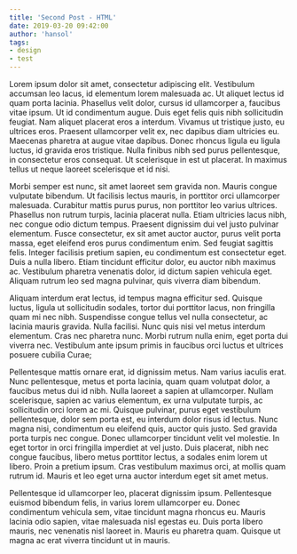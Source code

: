 ```yaml
---
title: 'Second Post - HTML'
date: 2019-03-20 09:42:00
author: 'hansol'
tags:
- design
- test
---
```


Lorem ipsum dolor sit amet, consectetur adipiscing elit. Vestibulum accumsan leo lacus, id elementum lorem malesuada ac. Ut aliquet lectus id quam porta lacinia. Phasellus velit dolor, cursus id ullamcorper a, faucibus vitae ipsum. Ut id condimentum augue. Duis eget felis quis nibh sollicitudin feugiat. Nam aliquet placerat eros a interdum. Vivamus ut tristique justo, eu ultrices eros. Praesent ullamcorper velit ex, nec dapibus diam ultricies eu. Maecenas pharetra at augue vitae dapibus. Donec rhoncus ligula eu ligula luctus, id gravida eros tristique. Nulla finibus nibh sed purus pellentesque, in consectetur eros consequat. Ut scelerisque in est ut placerat. In maximus tellus ut neque laoreet scelerisque et id nisi.

Morbi semper est nunc, sit amet laoreet sem gravida non. Mauris congue vulputate bibendum. Ut facilisis lectus mauris, in porttitor orci ullamcorper malesuada. Curabitur mattis purus purus, non porttitor leo varius ultrices. Phasellus non rutrum turpis, lacinia placerat nulla. Etiam ultricies lacus nibh, nec congue odio dictum tempus. Praesent dignissim dui vel justo pulvinar elementum. Fusce consectetur, ex sit amet auctor auctor, purus velit porta massa, eget eleifend eros purus condimentum enim. Sed feugiat sagittis felis. Integer facilisis pretium sapien, eu condimentum est consectetur eget. Duis a nulla libero. Etiam tincidunt efficitur dolor, eu auctor nibh maximus ac. Vestibulum pharetra venenatis dolor, id dictum sapien vehicula eget. Aliquam rutrum leo sed magna pulvinar, quis viverra diam bibendum.

Aliquam interdum erat lectus, id tempus magna efficitur sed. Quisque luctus, ligula ut sollicitudin sodales, tortor dui porttitor lacus, non fringilla quam mi nec nibh. Suspendisse congue tellus vel nulla consectetur, ac lacinia mauris gravida. Nulla facilisi. Nunc quis nisi vel metus interdum elementum. Cras nec pharetra nunc. Morbi rutrum nulla enim, eget porta dui viverra nec. Vestibulum ante ipsum primis in faucibus orci luctus et ultrices posuere cubilia Curae;

Pellentesque mattis ornare erat, id dignissim metus. Nam varius iaculis erat. Nunc pellentesque, metus et porta lacinia, quam quam volutpat dolor, a faucibus metus dui id nibh. Nulla laoreet a sapien at ullamcorper. Nullam scelerisque, sapien ac varius elementum, ex urna vulputate turpis, ac sollicitudin orci lorem ac mi. Quisque pulvinar, purus eget vestibulum pellentesque, dolor sem porta est, eu interdum dolor risus id lectus. Nunc magna nisi, condimentum eu eleifend quis, auctor quis justo. Sed gravida porta turpis nec congue. Donec ullamcorper tincidunt velit vel molestie. In eget tortor in orci fringilla imperdiet at vel justo. Duis placerat, nibh nec congue faucibus, libero metus porttitor lectus, a sodales enim lorem ut libero. Proin a pretium ipsum. Cras vestibulum maximus orci, at mollis quam rutrum id. Mauris et leo eget urna auctor interdum eget sit amet metus.

Pellentesque id ullamcorper leo, placerat dignissim ipsum. Pellentesque euismod bibendum felis, in varius lorem ullamcorper eu. Donec condimentum vehicula sem, vitae tincidunt magna rhoncus eu. Mauris lacinia odio sapien, vitae malesuada nisl egestas eu. Duis porta libero mauris, nec venenatis nisl laoreet in. Mauris eu pharetra quam. Quisque ut magna ac erat viverra tincidunt ut in mauris.